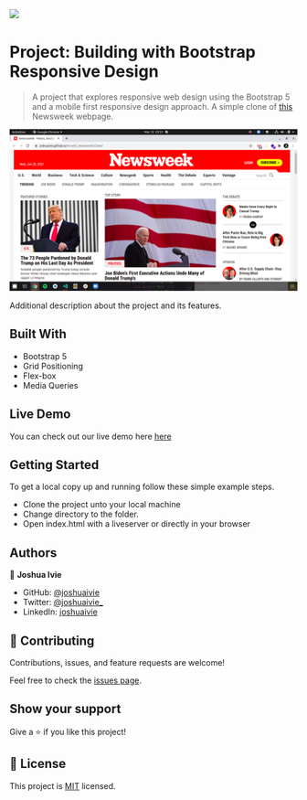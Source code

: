 ![](https://img.shields.io/badge/Microverse-blueviolet)

# Project: Building with Bootstrap Responsive Design

> A project that explores responsive web design using the Bootstrap 5 and a mobile first responsive design approach. A simple clone of [this](https://perma.cc/M5ZV-Q2D6) Newsweek webpage.

![screenshot](./screenshot.png?raw=true "Screenshot")

Additional description about the project and its features.

## Built With

- Bootstrap 5
- Grid Positioning
- Flex-box
- Media Queries

## Live Demo

You can check out our live demo here [here](https://joshuaivie.github.io/mv-wk3_Newsweek-Clone/)

## Getting Started

To get a local copy up and running follow these simple example steps.

- Clone the project unto your local machine
- Change directory to the folder.
- Open index.html with a liveserver or directly in your browser

## Authors

👤 **Joshua Ivie**

- GitHub: [@joshuaivie](https://github.com/joshuaivie)
- Twitter: [@joshuaivie\_](https://twitter.com/joshuaivie_)
- LinkedIn: [joshuaivie](https://linkedin.com/in/joshuaivie)

## 🤝 Contributing

Contributions, issues, and feature requests are welcome!

Feel free to check the [issues page](issues/).

## Show your support

Give a ⭐️ if you like this project!

## 📝 License

This project is [MIT](lic.url) licensed.
